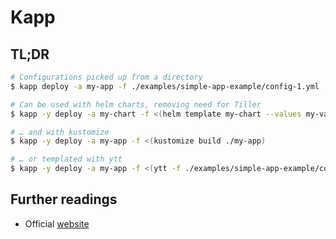 # Kapp

## TL;DR

```sh
# Configurations picked up from a directory
$ kapp deploy -a my-app -f ./examples/simple-app-example/config-1.yml

# Can be used with helm charts, removing need for Tiller
$ kapp -y deploy -a my-chart -f <(helm template my-chart --values my-vals.yml)

# … and with kustomize
$ kapp -y deploy -a my-app -f <(kustomize build ./my-app)

# … or templated with ytt
$ kapp -y deploy -a my-app -f <(ytt -f ./examples/simple-app-example/config-1.yml)
```

## Further readings

- Official [website]

[website]: https://get-kapp.io
